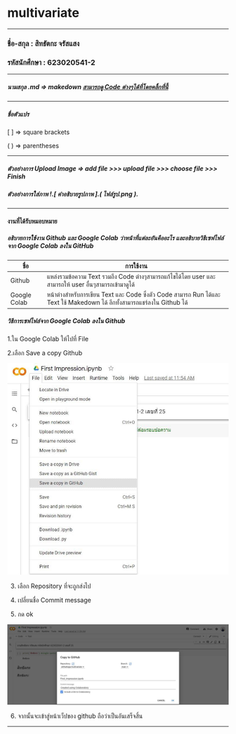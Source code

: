 # multivariate

***

### ชื่อ-สกุล : สิทธัตกะ จรัสแสง 
### รหัสนักศึกษา : 623020541-2

***

##### นามสกุล .md => makedown [สามารถดู Code ต่างๆได้ที่โดยคลิ้กที่นี้](https://github.com/adam-p/markdown-here/wiki/Markdown-Cheatsheet)

***

##### ชื่อตัวแปร

[ ] => square brackets 

( ) => parentheses

***

##### ตัวอย่างการ Upload Image => add file >>> upload file >>> choose file >>> Finish


##### ตัวอย่างการใส่ภาพ !.[ คำอธิบายรูปภาพ ].( ไฟล์รูป.png ).

***

#### งานที่ได้รับหมอบหมาย

##### อธิบายการใช้งาน Github และ Google Colab ว่าหน้าที่แต่ละอันคืออะไร และอธิบายวิธีเซฟไฟล์จาก Google Colab ลงใน GitHub

| ชื่อ | การใช้งาน |
| ----------- | ----------- |
| Github | แหล่งรวมข้อความ Text รวมถึง Code ต่างๆสามารถแก้ไขได้โดย user และสามารถให้ user อื่นๆสามารถเข้ามาดูได้ |
| Google Colab | หน้าต่างสำหรับการเขียน Text และ Code ซึ่งตัว Code สามารถ Run ได้และ Text ใช้ Makedown ได้ อีกทั้งสามารถแชร์ลงใน Github ได้ |

##### วิธีการเซฟไฟล์จาก Google Colab ลงใน Github

1.ใน Google Colab ให้ไปที่ File 

2.เลือก Save a copy Github 

![File >>> Save a copy Github](multi1.jpg)

3. เลือก Repository ที่จะถูกส่งไป

4. เปลี่ยนชื่อ Commit message

5. กด ok

![Choose Repository >>> Commit >> ok](multi2.jpg)

6. จากนั้นจะเข้าสู่หน้าเว็ปของ github ถือว่าเป็นอันเสร็จสิ้น

***
